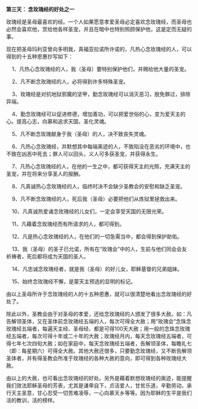 **第三天： 念玫瑰经的好处之一**

玫瑰经是圣母最喜欢的经。一个人如果愿意孝爱圣母必定喜欢念玫瑰经，而圣母也必然会喜欢他，赏给他各样圣宠，并且在暗中也特别照顾保护他，这是定而无疑的事。

现在把圣母玛利亚曾向多明我，真福亚拉诺所许诺的，凡热心念玫瑰经的人，可以得到的十五种恩惠抄写如下：

    1、凡热心念玫瑰经的人，我（圣母）要特别保护他们，并赐给他大量的圣宠。

    2、凡不断念玫瑰经的人，必将得到许多特殊圣宠。

    3、玫瑰经是对抗地狱邪魔的坚甲，勤念玫瑰经可以消灭恶习，脱免罪过，排除异端。

    4、勤念玫瑰经可以促进修德，增加善功，可以把爱世俗的心，变为爱天主的心。提高心志，向慕和追求天国，圣化灵魂。

    5、凡不断念玫瑰献身于我（圣母）的人，决不致丧失灵魂。

    6、凡热心念玫瑰经，并默想其中每端奥迹的人，不致陷没在恶劣的环境中，也不致在凶恶中死去；罪人可以回头，义人可多获圣宠，并获得永生。

    7、凡热心念玫瑰经的人，在他的一生之中，都可获得天主的光照，充满天主的圣宠，并在将来分享圣人的报酬。

    8、凡真诚热心念玫瑰经的人，临终时决不会缺少圣教会的安慰和缺乏圣宠。

    9、凡不断念玫瑰经的人，死后我（圣母）必要把他们从炼狱里拯救出来。

    10、凡真诚热爱诵念玫瑰经的儿女们，一定会享受天国的无限光荣。

    11、凡藉着念玫瑰经而有所请求的人，都可得到。

    12、凡是热心念玫瑰经的人，在他们的一切急需当中，都会得到保护助佑。

    13、我（圣母）的圣子已允诺，所有在“玫瑰会”中的人，生前与他们同会会友祈祷者，死后都将成为天国的圣人。

    14、凡忠诚念玫瑰经者，就是我（圣母）的好儿女，耶稣基督的兄弟姐妹。

    15、始终念玫瑰经不懈，是蒙天主预选的显明的标记。

由以上圣母所许于念玫瑰经的人的十五种恩惠，就可以很清楚地看出念玫瑰经的好处了。

除此以外，圣教会由于对圣母的孝爱，还给念玫瑰经的人颁发了很多大赦。如：凡告解领圣体，又在圣体前念玫瑰经五端的人，每次可得全大赦；用“玫瑰会”念珠念玫瑰经五端者，每遍天主经、圣母经、都是可得100天大赦；用一般的念珠念玫瑰经五端者，每次可得十年或二十年的大赦；玫瑰经月内，每天念玫瑰经五端者，可得七年七次四旬大赦；如在家庭中，每天念玫瑰经五端者，告解领圣体，每瞻礼七（即：每星期六）可得全大赦。其他大赦还很多，只要勤念玫瑰经，又不断告解领圣体者，并有得圣教会所准于玫瑰经的各种大赦的意向，即可得到各种玫瑰经大赦。

由以上的大赦，也可看出念玫瑰经的好处。另外是藉着默想玫瑰经的奥迹，能提醒我们效法耶稣圣母的芳表，尤其是谦卑自下，贞洁爱人，甘贫乐道，辛勤劳动，承行天主圣意，甘心忍受一切苦难凌辱，一心向慕天乡等等。因为耶稣的生平是我们活的教训，活的榜样。